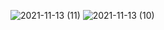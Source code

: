 ![2021-11-13 (11)](https://user-images.githubusercontent.com/90925725/141601076-30faa375-7c6a-4249-8f05-7d33bb896f76.png)
![2021-11-13 (10)](https://user-images.githubusercontent.com/90925725/141601080-a0ce94aa-b889-4678-abe9-46aad69e9ec6.png)
